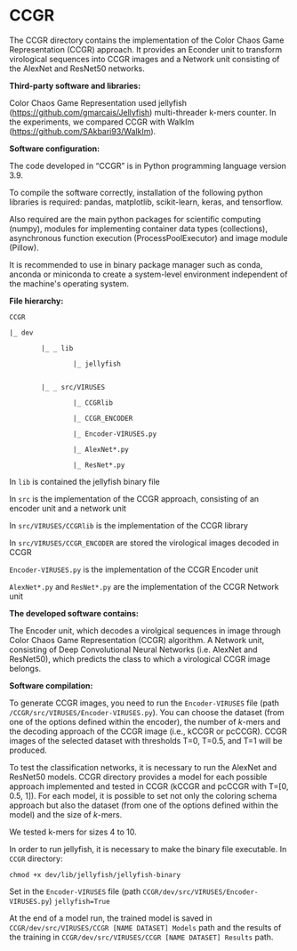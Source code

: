 # CCGR

The CCGR directory contains the implementation of the Color Chaos Game Representation (CCGR) approach. It provides an Econder unit to transform virological sequences into CCGR images and a Network unit consisting of the AlexNet and ResNet50 networks. 


**Third-party software and libraries:**

Color Chaos Game Representation used jellyfish (https://github.com/gmarcais/Jellyfish) multi-threader k-mers counter.
In the experiments, we compared CCGR with WalkIm (https://github.com/SAkbari93/WalkIm).


**Software configuration:**

The code developed in “CCGR” is in Python programming language version 3.9.

To compile the software correctly, installation of the following python libraries is required: pandas, matplotlib, scikit-learn, keras, and tensorflow.

Also required are the main python packages for scientific computing (numpy), modules for implementing container data types (collections), asynchronous function execution (ProcessPoolExecutor) and image module (Pillow).

It is recommended to use in binary package manager such as conda, anconda or miniconda to create a system-level environment independent of the machine's operating system.

**File hierarchy:**

```
CCGR

|_ dev

        |_ _ lib

                |_ jellyfish


        |_ _ src/VIRUSES

                |_ CCGRlib

                |_ CCGR_ENCODER

                |_ Encoder-VIRUSES.py

                |_ AlexNet*.py

                |_ ResNet*.py
```

In `lib` is contained the jellyfish binary file

In `src` is the implementation of the CCGR approach, consisting of an encoder unit and a network unit

In `src/VIRUSES/CCGRlib`  is the implementation of the CCGR library

In `src/VIRUSES/CCGR_ENCODER` are stored the virological images decoded in CCGR

`Encoder-VIRUSES.py` is the implementation of the CCGR Encoder unit

`AlexNet*.py` and `ResNet*.py` are the implementation of the CCGR Network unit





**The developed software contains:**

The Encoder unit, which decodes a virolgical sequences in image through Color Chaos Game Representation (CCGR) algorithm.
A Network unit, consisting of Deep Convolutional Neural Networks (i.e. AlexNet and ResNet50), which predicts the class to which a virological CCGR image belongs. 

**Software compilation:**

To generate CCGR images, you need to run the `Encoder-VIRUSES` file (path `/CCGR/src/VIRUSES/Encoder-VIRUSES.py`). You can choose the dataset (from one of the options defined within the encoder), the number of *k*-mers and the decoding approach of the CCGR image (i.e., kCCGR or pcCCGR). CCGR images of the selected dataset with thresholds T=0, T=0.5, and T=1 will be produced.

To test the classification networks, it is necessary to run the AlexNet and ResNet50 models. CCGR directory provides a model for each possible approach implemented and tested in CCGR (kCCGR and pcCCGR with T=[0, 0.5, 1]). For each model, it is possible to set not only the coloring schema approach but also the dataset (from one of the options defined within the model) and the size of *k*-mers. 

We tested k-mers for sizes 4 to 10.



In order to run jellyfish, it is necessary to make the binary file executable. In `CCGR` directory:

```chmod +x dev/lib/jellyfish/jellyfish-binary```

Set in the `Encoder-VIRUSES` file (path `CCGR/dev/src/VIRUSES/Encoder-VIRUSES.py`) `jellyfish=True`

At the end of a model run, the trained model is saved in `CCGR/dev/src/VIRUSES/CCGR [NAME DATASET] Models` path and the results of the training in `CCGR/dev/src/VIRUSES/CCGR [NAME DATASET] Results` path.